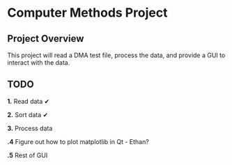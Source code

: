 # Computer Methods Project

## Project Overview
This project will read a DMA test file, process the data, and provide a GUI to
interact with the data.

## TODO
**1.** Read data ✔

**2.** Sort data ✔

**3.** Process data

**.4** Figure out how to plot matplotlib in Qt - Ethan?

**.5** Rest of GUI


